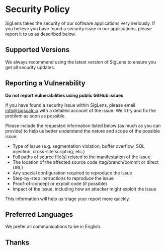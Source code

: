 # Security Policy

SigLens takes the security of our software applications very seriously. If you believe you have found a security issue in our applications, please report it to us as described below.

## Supported Versions
We always recommend using the latest version of SigLens to ensure you get all security updates.

## Reporting a Vulnerability

**Do not report vulnerabilities using public GitHub issues**. 

If you have found a security issue within SigLens, please email <info@sigscalr.io> with a detailed account of the issue. We'll try and fix the problem as soon as possible.

Please include the requested information listed below (as much as you can provide) to help us better understand the nature and scope of the possible issue:

  * Type of issue (e.g. segmentation violation, buffer overflow, SQL injection, cross-site scripting, etc.)
  * Full paths of source file(s) related to the manifestation of the issue
  * The location of the affected source code (tag/branch/commit or direct URL)
  * Any special configuration required to reproduce the issue
  * Step-by-step instructions to reproduce the issue
  * Proof-of-concept or exploit code (if possible)
  * Impact of the issue, including how an attacker might exploit the issue

This information will help us triage your report more quickly.
 

## Preferred Languages
We prefer all communications to be in English.

## Thanks
